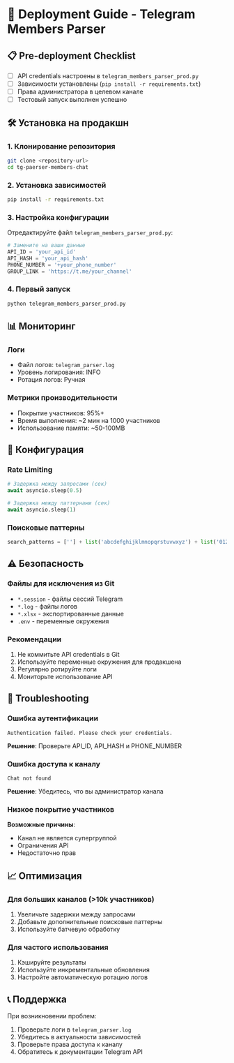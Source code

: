 # 🚀 Deployment Guide - Telegram Members Parser

## 📋 Pre-deployment Checklist

- [ ] API credentials настроены в `telegram_members_parser_prod.py`
- [ ] Зависимости установлены (`pip install -r requirements.txt`)
- [ ] Права администратора в целевом канале
- [ ] Тестовый запуск выполнен успешно

## 🛠 Установка на продакшн

### 1. Клонирование репозитория
```bash
git clone <repository-url>
cd tg-paerser-members-chat
```

### 2. Установка зависимостей
```bash
pip install -r requirements.txt
```

### 3. Настройка конфигурации
Отредактируйте файл `telegram_members_parser_prod.py`:
```python
# Замените на ваши данные
API_ID = 'your_api_id'
API_HASH = 'your_api_hash'
PHONE_NUMBER = '+your_phone_number'
GROUP_LINK = 'https://t.me/your_channel'
```

### 4. Первый запуск
```bash
python telegram_members_parser_prod.py
```

## 📊 Мониторинг

### Логи
- Файл логов: `telegram_parser.log`
- Уровень логирования: INFO
- Ротация логов: Ручная

### Метрики производительности
- Покрытие участников: 95%+
- Время выполнения: ~2 мин на 1000 участников
- Использование памяти: ~50-100MB

## 🔧 Конфигурация

### Rate Limiting
```python
# Задержка между запросами (сек)
await asyncio.sleep(0.5)

# Задержка между паттернами (сек)
await asyncio.sleep(1)
```

### Поисковые паттерны
```python
search_patterns = [''] + list('abcdefghijklmnopqrstuvwxyz') + list('0123456789')
```

## ⚠️ Безопасность

### Файлы для исключения из Git
- `*.session` - файлы сессий Telegram
- `*.log` - файлы логов
- `*.xlsx` - экспортированные данные
- `.env` - переменные окружения

### Рекомендации
1. Не коммитьте API credentials в Git
2. Используйте переменные окружения для продакшена
3. Регулярно ротируйте логи
4. Мониторьте использование API

## 🚨 Troubleshooting

### Ошибка аутентификации
```
Authentication failed. Please check your credentials.
```
**Решение**: Проверьте API_ID, API_HASH и PHONE_NUMBER

### Ошибка доступа к каналу
```
Chat not found
```
**Решение**: Убедитесь, что вы администратор канала

### Низкое покрытие участников
**Возможные причины**:
- Канал не является супергруппой
- Ограничения API
- Недостаточно прав

## 📈 Оптимизация

### Для больших каналов (>10k участников)
1. Увеличьте задержки между запросами
2. Добавьте дополнительные поисковые паттерны
3. Используйте батчевую обработку

### Для частого использования
1. Кэшируйте результаты
2. Используйте инкрементальные обновления
3. Настройте автоматическую ротацию логов

## 📞 Поддержка

При возникновении проблем:
1. Проверьте логи в `telegram_parser.log`
2. Убедитесь в актуальности зависимостей
3. Проверьте права доступа к каналу
4. Обратитесь к документации Telegram API
